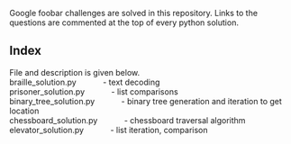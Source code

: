 Google foobar challenges are solved in this repository.
Links to the questions are commented at the top of every python solution.

Index 
-------------------------------------------------------------------------------------------------------
File and description is given below.<br />
braille_solution.py &nbsp; &nbsp; &nbsp; &nbsp; &nbsp; &nbsp;- text decoding<br />
prisoner_solution.py &nbsp; &nbsp; &nbsp; &nbsp; &nbsp; &nbsp;- list comparisons<br />
binary_tree_solution.py &nbsp; &nbsp; &nbsp; &nbsp; &nbsp; &nbsp;- binary tree generation and iteration to get location<br />
chessboard_solution.py &nbsp; &nbsp; &nbsp; &nbsp; &nbsp; &nbsp;- chessboard traversal algorithm<br />
elevator_solution.py &nbsp; &nbsp; &nbsp; &nbsp; &nbsp; &nbsp;- list iteration, comparison<br />








